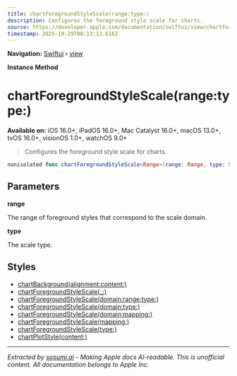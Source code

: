 ```yaml
---
title: chartForegroundStyleScale(range:type:)
description: Configures the foreground style scale for charts.
source: https://developer.apple.com/documentation/swiftui/view/chartforegroundstylescale(range:type:)
timestamp: 2025-10-29T00:13:13.616Z
---
```


**Navigation:** [Swiftui](/documentation/swiftui) › [view](/documentation/swiftui/view)

**Instance Method**

# chartForegroundStyleScale(range:type:)

**Available on:** iOS 16.0+, iPadOS 16.0+, Mac Catalyst 16.0+, macOS 13.0+, tvOS 16.0+, visionOS 1.0+, watchOS 9.0+

> Configures the foreground style scale for charts.

```swift
nonisolated func chartForegroundStyleScale<Range>(range: Range, type: ScaleType? = nil) -> some View where Range : ScaleRange, Range.VisualValue : ShapeStyle
```

## Parameters

**range**

The range of foreground styles that correspond to the scale domain.



**type**

The scale type.



## Styles

- [chartBackground(alignment:content:)](/documentation/swiftui/view/chartbackground(alignment:content:))
- [chartForegroundStyleScale(_:)](/documentation/swiftui/view/chartforegroundstylescale(_:))
- [chartForegroundStyleScale(domain:range:type:)](/documentation/swiftui/view/chartforegroundstylescale(domain:range:type:))
- [chartForegroundStyleScale(domain:type:)](/documentation/swiftui/view/chartforegroundstylescale(domain:type:))
- [chartForegroundStyleScale(domain:mapping:)](/documentation/swiftui/view/chartforegroundstylescale(domain:mapping:))
- [chartForegroundStyleScale(mapping:)](/documentation/swiftui/view/chartforegroundstylescale(mapping:))
- [chartForegroundStyleScale(type:)](/documentation/swiftui/view/chartforegroundstylescale(type:))
- [chartPlotStyle(content:)](/documentation/swiftui/view/chartplotstyle(content:))

---

*Extracted by [sosumi.ai](https://sosumi.ai) - Making Apple docs AI-readable.*
*This is unofficial content. All documentation belongs to Apple Inc.*
